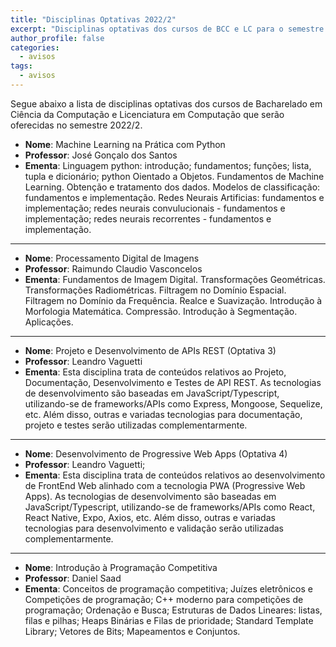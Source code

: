 ```yaml
---
title: "Disciplinas Optativas 2022/2" 
excerpt: "Disciplinas optativas dos cursos de BCC e LC para o semestre 2022/2."
author_profile: false
categories:
  - avisos
tags:
  - avisos
---
```



Segue abaixo a lista de disciplinas optativas dos cursos de Bacharelado em Ciência da Computação e Licenciatura em Computação que serão oferecidas no semestre 2022/2.

- **Nome**: Machine Learning na Prática com Python
- **Professor**: José Gonçalo dos Santos
- **Ementa**: Linguagem python: introdução; fundamentos; funções; lista, tupla e dicionário; python Oientado a Objetos. Fundamentos de Machine Learning. Obtenção e tratamento dos dados. Modelos de classificação: fundamentos e implementação. Redes Neurais Artificias: fundamentos e implementação; redes neurais convulucionais - fundamentos e implementação; redes neurais recorrentes - fundamentos e implementação.

-----------

- **Nome**: Processamento Digital de Imagens
- **Professor**: Raimundo Claudio Vasconcelos
- **Ementa**: Fundamentos de Imagem Digital. Transformações Geométricas. Transformações Radiométricas. Filtragem no Domínio Espacial. Filtragem no Domínio da Frequência. Realce e Suavização. Introdução à Morfologia Matemática. Compressão. Introdução à Segmentação. Aplicações.

-----------


- **Nome**: Projeto e Desenvolvimento de APIs REST (Optativa 3)
- **Professor**: Leandro Vaguetti
- **Ementa**: Esta disciplina trata de conteúdos relativos ao Projeto, Documentação, Desenvolvimento e Testes de API REST. As tecnologias de desenvolvimento são baseadas em JavaScript/Typescript, utilizando-se de frameworks/APIs como Express, Mongoose, Sequelize, etc. Além disso, outras e variadas tecnologias para documentação, projeto e testes serão utilizadas complementarmente.

-----------


- **Nome**: Desenvolvimento de Progressive Web Apps (Optativa 4)
- **Professor**: Leandro Vaguetti;
- **Ementa**: Esta disciplina trata de conteúdos relativos ao desenvolvimento de FrontEnd Web alinhado com a tecnologia PWA (Progressive Web Apps). As tecnologias de desenvolvimento são baseadas em JavaScript/Typescript, utilizando-se de frameworks/APIs como React, React Native, Expo, Axios, etc. Além disso, outras e variadas tecnologias para desenvolvimento e validação serão utilizadas complementarmente.

-----------



- **Nome**: Introdução à Programação Competitiva
- **Professor**: Daniel Saad
- **Ementa**: Conceitos de programação competitiva; Juízes eletrônicos e Competições de programação; C++ moderno para competições de programação; Ordenação e Busca; Estruturas de Dados Lineares: listas, filas e pilhas; Heaps Binárias e  Filas de prioridade; Standard Template Library; Vetores de Bits; Mapeamentos e Conjuntos.
